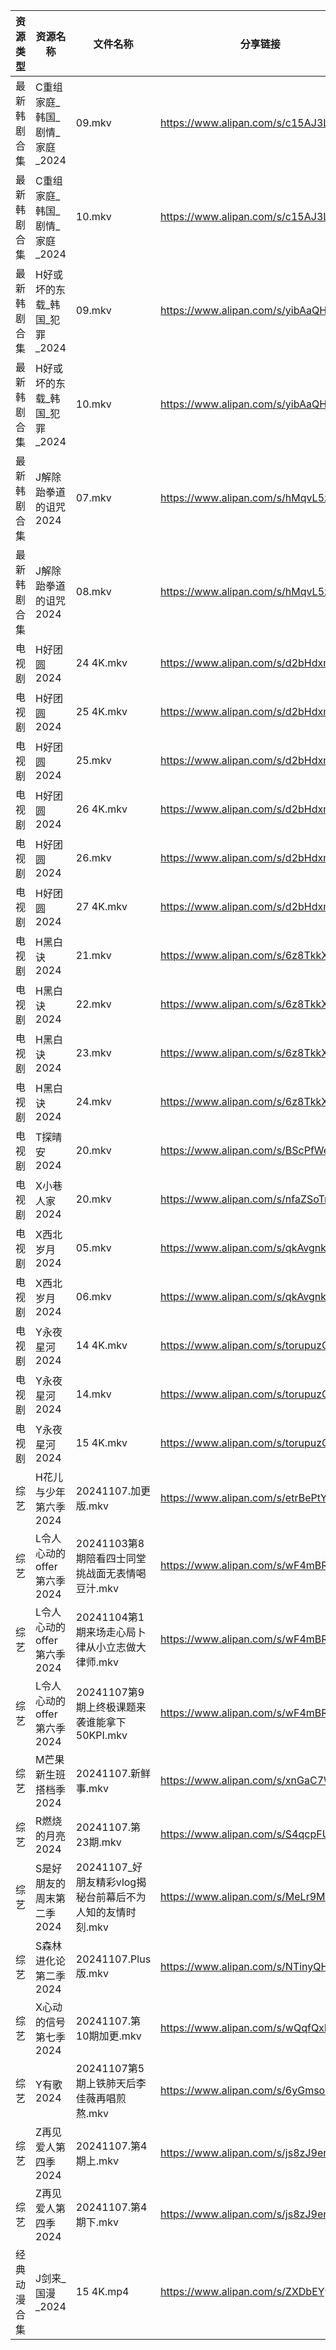 | 资源类型   | 资源名称                | 文件名称                                  | 分享链接                                 | 更新时间                |
| ------ | ------------------- | ------------------------------------- | ------------------------------------ | ------------------- |
| 最新韩剧合集 | C重组家庭_韩国_剧情_家庭_2024 | 09.mkv                                | https://www.alipan.com/s/c15AJ3LnYiE | 2024-11-07 00:05:13 |
| 最新韩剧合集 | C重组家庭_韩国_剧情_家庭_2024 | 10.mkv                                | https://www.alipan.com/s/c15AJ3LnYiE | 2024-11-07 00:05:13 |
| 最新韩剧合集 | H好或坏的东载_韩国_犯罪_2024  | 09.mkv                                | https://www.alipan.com/s/yibAaQHi4z2 | 2024-11-07 12:05:38 |
| 最新韩剧合集 | H好或坏的东载_韩国_犯罪_2024  | 10.mkv                                | https://www.alipan.com/s/yibAaQHi4z2 | 2024-11-07 12:05:37 |
| 最新韩剧合集 | J解除跆拳道的诅咒2024       | 07.mkv                                | https://www.alipan.com/s/hMqvL5zqZ6q | 2024-11-07 18:05:49 |
| 最新韩剧合集 | J解除跆拳道的诅咒2024       | 08.mkv                                | https://www.alipan.com/s/hMqvL5zqZ6q | 2024-11-07 18:05:49 |
| 电视剧    | H好团圆2024            | 24 4K.mkv                             | https://www.alipan.com/s/d2bHdxmufLL | 2024-11-07 00:05:31 |
| 电视剧    | H好团圆2024            | 25 4K.mkv                             | https://www.alipan.com/s/d2bHdxmufLL | 2024-11-07 00:05:30 |
| 电视剧    | H好团圆2024            | 25.mkv                                | https://www.alipan.com/s/d2bHdxmufLL | 2024-11-07 00:05:30 |
| 电视剧    | H好团圆2024            | 26 4K.mkv                             | https://www.alipan.com/s/d2bHdxmufLL | 2024-11-07 22:05:35 |
| 电视剧    | H好团圆2024            | 26.mkv                                | https://www.alipan.com/s/d2bHdxmufLL | 2024-11-07 20:05:36 |
| 电视剧    | H好团圆2024            | 27 4K.mkv                             | https://www.alipan.com/s/d2bHdxmufLL | 2024-11-07 22:05:35 |
| 电视剧    | H黑白诀2024            | 21.mkv                                | https://www.alipan.com/s/6z8TkkXMQkW | 2024-11-07 14:05:35 |
| 电视剧    | H黑白诀2024            | 22.mkv                                | https://www.alipan.com/s/6z8TkkXMQkW | 2024-11-07 14:05:35 |
| 电视剧    | H黑白诀2024            | 23.mkv                                | https://www.alipan.com/s/6z8TkkXMQkW | 2024-11-07 14:05:34 |
| 电视剧    | H黑白诀2024            | 24.mkv                                | https://www.alipan.com/s/6z8TkkXMQkW | 2024-11-07 14:05:34 |
| 电视剧    | T探晴安2024            | 20.mkv                                | https://www.alipan.com/s/BScPfWednTi | 2024-11-07 14:06:38 |
| 电视剧    | X小巷人家2024           | 20.mkv                                | https://www.alipan.com/s/nfaZSoTnFL2 | 2024-11-07 21:06:47 |
| 电视剧    | X西北岁月2024           | 05.mkv                                | https://www.alipan.com/s/qkAvgnkWotV | 2024-11-07 21:06:49 |
| 电视剧    | X西北岁月2024           | 06.mkv                                | https://www.alipan.com/s/qkAvgnkWotV | 2024-11-07 21:48:09 |
| 电视剧    | Y永夜星河2024           | 14 4K.mkv                             | https://www.alipan.com/s/torupuzCfzz | 2024-11-07 21:06:54 |
| 电视剧    | Y永夜星河2024           | 14.mkv                                | https://www.alipan.com/s/torupuzCfzz | 2024-11-07 19:06:54 |
| 电视剧    | Y永夜星河2024           | 15 4K.mkv                             | https://www.alipan.com/s/torupuzCfzz | 2024-11-07 20:06:52 |
| 综艺     | H花儿与少年第六季2024       | 20241107.加更版.mkv                      | https://www.alipan.com/s/etrBePtYsJ7 | 2024-11-07 14:07:18 |
| 综艺     | L令人心动的offer第六季2024  | 20241103第8期陪看四士同堂挑战面无表情喝豆汁.mkv        | https://www.alipan.com/s/wF4mBRf7vAS | 2024-11-07 14:07:27 |
| 综艺     | L令人心动的offer第六季2024  | 20241104第1期来场走心局卜律从小立志做大律师.mkv        | https://www.alipan.com/s/wF4mBRf7vAS | 2024-11-07 14:07:26 |
| 综艺     | L令人心动的offer第六季2024  | 20241107第9期上终极课题来袭谁能拿下50KPI.mkv       | https://www.alipan.com/s/wF4mBRf7vAS | 2024-11-07 14:07:26 |
| 综艺     | M芒果新生班搭档季2024       | 20241107.新鲜事.mkv                      | https://www.alipan.com/s/xnGaC7WzgLK | 2024-11-07 14:07:38 |
| 综艺     | R燃烧的月亮2024          | 20241107.第23期.mkv                     | https://www.alipan.com/s/S4qcpFUguQa | 2024-11-07 14:07:55 |
| 综艺     | S是好朋友的周末第二季2024     | 20241107_好朋友精彩vlog揭秘台前幕后不为人知的友情时刻.mkv | https://www.alipan.com/s/MeLr9M3vuvt | 2024-11-07 14:08:03 |
| 综艺     | S森林进化论第二季2024       | 20241107.Plus版.mkv                    | https://www.alipan.com/s/NTinyQH8gfp | 2024-11-07 14:08:05 |
| 综艺     | X心动的信号第七季2024       | 20241107.第10期加更.mkv                   | https://www.alipan.com/s/wQqfQxMS8Sx | 2024-11-07 14:08:38 |
| 综艺     | Y有歌2024             | 20241107第5期上铁肺天后李佳薇再唱煎熬.mkv           | https://www.alipan.com/s/6yGmsoRcXPy | 2024-11-07 20:08:48 |
| 综艺     | Z再见爱人第四季2024        | 20241107.第4期上.mkv                     | https://www.alipan.com/s/js8zJ9enmDc | 2024-11-07 14:08:51 |
| 综艺     | Z再见爱人第四季2024        | 20241107.第4期下.mkv                     | https://www.alipan.com/s/js8zJ9enmDc | 2024-11-07 14:08:51 |
| 经典动漫合集 | J剑来_国漫_2024         | 15 4K.mp4                             | https://www.alipan.com/s/ZXDbEYyKrjr | 2024-11-07 00:05:41 |
